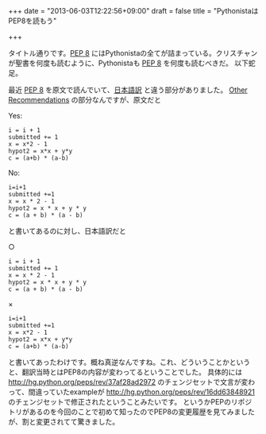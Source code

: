 +++
date = "2013-06-03T12:22:56+09:00"
draft = false
title = "PythonistaはPEP8を読もう"

+++

タイトル通りです。[PEP 8][PEP 8] にはPythonistaの全てが詰まっている。クリスチャンが聖書を何度も読むように、Pythonistaも [PEP 8][PEP 8] を何度も読むべきだ。
以下蛇足。

最近 [PEP 8][PEP 8] を原文で読んでいて、[日本語訳](http://oldriver.org/python/pep-0008j.html) と違う部分がありました。
[Other Recommendations](http://www.python.org/dev/peps/pep-0008/#other-recommendations) の部分なんですが、原文だと

Yes:

```
i = i + 1
submitted += 1
x = x*2 - 1
hypot2 = x*x + y*y
c = (a+b) * (a-b)
```

No:

```
i=i+1
submitted +=1
x = x * 2 - 1
hypot2 = x * x + y * y
c = (a + b) * (a - b)
```

と書いてあるのに対し、日本語訳だと

○

```
i = i + 1
submitted += 1
x = x * 2 - 1
hypot2 = x * x + y * y
c = (a + b) * (a - b)
```

×

```
i=i+1
submitted +=1
x = x*2 - 1
hypot2 = x*x + y*y
c = (a+b) * (a-b)
```

と書いてあったわけです。概ね真逆なんですね。これ、どういうことかというと、翻訳当時とはPEP8の内容が変わってるということでした。
具体的には http://hg.python.org/peps/rev/37af28ad2972 のチェンジセットで文言が変わって、間違っていたexampleが http://hg.python.org/peps/rev/16dd63848921 のチェンジセットで修正されたということみたいです。
というかPEPのリポジトリがあるのを今回のことで初めて知ったのでPEP8の変更履歴を見てみましたが、割と変更されてて驚きました。

[PEP 8]: http://www.python.org/dev/peps/pep-0008
